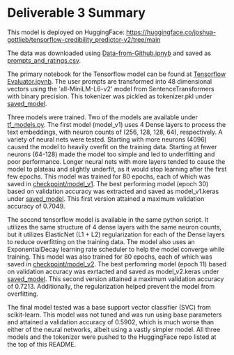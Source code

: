 # Deliverable 3 Summary

This model is deployed on HuggingFace: https://huggingface.co/joshua-gottlieb/tensorflow-credibility_predictor-v2/tree/main

The data was downloaded using [Data-from-Github.ipnyb](https://github.com/JoshuaGottlieb/Chatbot-Credibility-Scorer/blob/main/src/deliverable-03/Data-From-Github.ipynb) and saved as [prompts_and_ratings.csv](https://github.com/JoshuaGottlieb/Chatbot-Credibility-Scorer/blob/main/src/deliverable-03/prompts_and_ratings.csv).

The primary notebook for the Tensorflow model can be found at [Tensorflow Evaluator.ipynb](https://github.com/JoshuaGottlieb/Chatbot-Credibility-Scorer/blob/main/src/deliverable-03/Tensorflow-Evaluator.ipynb). The user prompts are transformed into 48 dimensional vectors using the 'all-MiniLM-L6-v2' model from SentenceTransformers with binary precision. This tokenizer was pickled as tokenizer.pkl under [saved_model](https://github.com/JoshuaGottlieb/Chatbot-Credibility-Scorer/tree/main/src/deliverable-03/saved_model).

Three models were trained. Two of the models are available under [tf_models.py](https://github.com/JoshuaGottlieb/Chatbot-Credibility-Scorer/blob/main/src/deliverable-03/tf_models.py). The first model (model_v1) uses 4 Dense layers to process the text embeddings, with neuron counts of (256, 128, 128, 64), respectively. A variety of neural nets were tested. Starting with more neurons (4096) caused the model to heavily overfit on the training data. Starting at fewer neurons (64-128) made the model too simple and led to underfitting and poor performance. Longer neural nets with more layers tended to cause the model to plateau and slightly underfit, as it would stop learning after the first few epochs. This model was trained for 80 epochs, each of which was saved in [checkpoint/model_v1](https://github.com/JoshuaGottlieb/Chatbot-Credibility-Scorer/tree/main/src/deliverable-03/checkpoint/model_v1). The best performing model (epoch 30) based on validation accuracy was extracted and saved as model_v1.keras under [saved_model](https://github.com/JoshuaGottlieb/Chatbot-Credibility-Scorer/tree/main/src/deliverable-03/saved_model). This first version attained a maximum validation accuracy of 0.7049.

The second tensorflow model is available in the same python script. It utilizes the same structure of 4 dense layers with the same neuron counts, but it utilizes ElasticNet (L1 + L2) regularization for each of the Dense layers to reduce overfitting on the training data. The model also uses an ExponentialDecay learning rate scheduler to help the model converge while training. This model was also trained for 80 epochs, each of which was saved in [checkpoint/model_v2](https://github.com/JoshuaGottlieb/Chatbot-Credibility-Scorer/tree/main/src/deliverable-03/checkpoint/model_v2). The best perfomring model (epoch 11) based on validation accuracy was exrtacted and saved as model_v2.keras under [saved_model](https://github.com/JoshuaGottlieb/Chatbot-Credibility-Scorer/tree/main/src/deliverable-03/saved_model). This second version attained a maximum validation accuracy of 0.7213. Additionally, the regularization helped prevent the model from overfitting.

The final model tested was a base support vector classifier (SVC) from scikit-learn. This model was not tuned and was run using base parameters and attained a validation accuracy of 0.5902, which is much worse than either of the neural networks, albeit using a vastly simpler model. All three models and the tokenizer were pushed to the HuggingFace repo listed at the top of this README.
